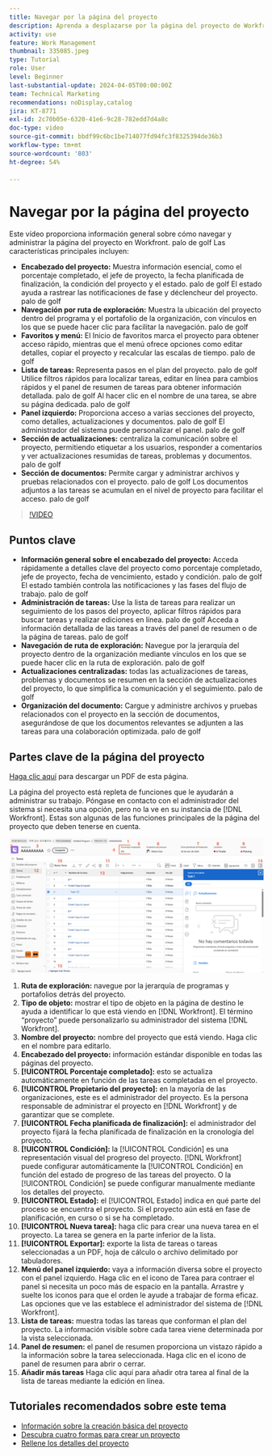 ```yaml
---
title: Navegar por la página del proyecto
description: Aprenda a desplazarse por la página del proyecto de Workfront y a administrarla de forma eficaz mediante funciones como el encabezado del proyecto, la navegación por la ruta de exploración, la lista de tareas, las actualizaciones y las secciones de documentos.
activity: use
feature: Work Management
thumbnail: 335085.jpeg
type: Tutorial
role: User
level: Beginner
last-substantial-update: 2024-04-05T00:00:00Z
team: Technical Marketing
recommendations: noDisplay,catalog
jira: KT-8771
exl-id: 2c70b05e-6320-41e6-9c28-782edd7d4a8c
doc-type: video
source-git-commit: bbdf99c6bc1be714077fd94fc3f8325394de36b3
workflow-type: tm+mt
source-wordcount: '803'
ht-degree: 54%

---
```


# Navegar por la página del proyecto

Este vídeo proporciona información general sobre cómo navegar y administrar la página del proyecto en Workfront. palo de golf Las características principales incluyen:

* **Encabezado del proyecto:** Muestra información esencial, como el porcentaje completado, el jefe de proyecto, la fecha planificada de finalización, la condición del proyecto y el estado. palo de golf El estado ayuda a rastrear las notificaciones de fase y déclencheur del proyecto. palo de golf
* **Navegación por ruta de exploración:** Muestra la ubicación del proyecto dentro del programa y el portafolio de la organización, con vínculos en los que se puede hacer clic para facilitar la navegación. palo de golf
* **Favoritos y menú:** El Inicio de favoritos marca el proyecto para obtener acceso rápido, mientras que el menú ofrece opciones como editar detalles, copiar el proyecto y recalcular las escalas de tiempo. palo de golf
* **Lista de tareas:** Representa pasos en el plan del proyecto. palo de golf Utilice filtros rápidos para localizar tareas, editar en línea para cambios rápidos y el panel de resumen de tareas para obtener información detallada. palo de golf Al hacer clic en el nombre de una tarea, se abre su página dedicada. palo de golf
* **Panel izquierdo:** Proporciona acceso a varias secciones del proyecto, como detalles, actualizaciones y documentos. palo de golf El administrador del sistema puede personalizar el panel. palo de golf
* **Sección de actualizaciones:** centraliza la comunicación sobre el proyecto, permitiendo etiquetar a los usuarios, responder a comentarios y ver actualizaciones resumidas de tareas, problemas y documentos. palo de golf
* **Sección de documentos:** Permite cargar y administrar archivos y pruebas relacionados con el proyecto. palo de golf Los documentos adjuntos a las tareas se acumulan en el nivel de proyecto para facilitar el acceso. palo de golf


>[!VIDEO](https://video.tv.adobe.com/v/335085/?quality=12&learn=on&enablevpops=1)

## Puntos clave

* **Información general sobre el encabezado del proyecto:** Acceda rápidamente a detalles clave del proyecto como porcentaje completado, jefe de proyecto, fecha de vencimiento, estado y condición. palo de golf El estado también controla las notificaciones y las fases del flujo de trabajo. palo de golf
* **Administración de tareas:** Use la lista de tareas para realizar un seguimiento de los pasos del proyecto, aplicar filtros rápidos para buscar tareas y realizar ediciones en línea. palo de golf Acceda a información detallada de las tareas a través del panel de resumen o de la página de tareas. palo de golf
* **Navegación de ruta de exploración:** Navegue por la jerarquía del proyecto dentro de la organización mediante vínculos en los que se puede hacer clic en la ruta de exploración. palo de golf
* **Actualizaciones centralizadas:** todas las actualizaciones de tareas, problemas y documentos se resumen en la sección de actualizaciones del proyecto, lo que simplifica la comunicación y el seguimiento. palo de golf
* **Organización del documento:** Cargue y administre archivos y pruebas relacionados con el proyecto en la sección de documentos, asegurándose de que los documentos relevantes se adjunten a las tareas para una colaboración optimizada. palo de golf


## Partes clave de la página del proyecto

[Haga clic aquí](/help/assets/key-parts-of-the-project-page.pdf) para descargar un PDF de esta página.

La página del proyecto está repleta de funciones que le ayudarán a administrar su trabajo. Póngase en contacto con el administrador del sistema si necesita una opción, pero no la ve en su instancia de [!DNL Workfront]. Estas son algunas de las funciones principales de la página del proyecto que deben tenerse en cuenta.

![Captura de pantalla de la página del proyecto](assets/project-page-graphic-for-planner-v2.png)

1. **Ruta de exploración:** navegue por la jerarquía de programas y portafolios detrás del proyecto.
2. **Tipo de objeto:** mostrar el tipo de objeto en la página de destino le ayuda a identificar lo que está viendo en [!DNL Workfront]. El término “proyecto” puede personalizarlo su administrador del sistema [!DNL Workfront].
3. **Nombre del proyecto:** nombre del proyecto que está viendo. Haga clic en el nombre para editarlo.
4. **Encabezado del proyecto:** información estándar disponible en todas las páginas del proyecto.
5. **[!UICONTROL Porcentaje completado]:** esto se actualiza automáticamente en función de las tareas completadas en el proyecto.
6. **[!UICONTROL Propietario del proyecto]:** en la mayoría de las organizaciones, este es el administrador del proyecto. Es la persona responsable de administrar el proyecto en [!DNL Workfront] y de garantizar que se complete.
7. **[!UICONTROL Fecha planificada de finalización]:** el administrador del proyecto fijará la fecha planificada de finalización en la cronología del proyecto.
8. **[!UICONTROL Condición]:** la [!UICONTROL Condición] es una representación visual del progreso del proyecto. [!DNL Workfront] puede configurar automáticamente la [!UICONTROL Condición] en función del estado de progreso de las tareas del proyecto. O la [!UICONTROL Condición] se puede configurar manualmente mediante los detalles del proyecto.
9. **[!UICONTROL Estado]:** el [!UICONTROL Estado] indica en qué parte del proceso se encuentra el proyecto. Si el proyecto aún está en fase de planificación, en curso o si se ha completado.
10. **[!UICONTROL Nueva tarea]:** haga clic para crear una nueva tarea en el proyecto. La tarea se genera en la parte inferior de la lista.
11. **[!UICONTROL Exportar]:** exporte la lista de tareas o tareas seleccionadas a un PDF, hoja de cálculo o archivo delimitado por tabuladores.
12. **Menú del panel izquierdo:** vaya a información diversa sobre el proyecto con el panel izquierdo. Haga clic en el icono de Tarea para contraer el panel si necesita un poco más de espacio en la pantalla. Arrastre y suelte los iconos para que el orden le ayude a trabajar de forma eficaz. Las opciones que ve las establece el administrador del sistema de [!DNL Workfront].
13. **Lista de tareas:** muestra todas las tareas que conforman el plan del proyecto. La información visible sobre cada tarea viene determinada por la vista seleccionada.
14. **Panel de resumen:** el panel de resumen proporciona un vistazo rápido a la información sobre la tarea seleccionada. Haga clic en el icono de panel de resumen para abrir o cerrar.
15. **Añadir más tareas** Haga clic aquí para añadir otra tarea al final de la lista de tareas mediante la edición en línea.

## Tutoriales recomendados sobre este tema

* [Información sobre la creación básica del proyecto](/help/manage-work/projects/understand-basic-project-creation.md)
* [Descubra cuatro formas para crear un proyecto](/help/manage-work/projects/understand-other-ways-to-create-projects.md)
* [Rellene los detalles del proyecto](/help/manage-work/projects/fill-in-the-project-details.md)

